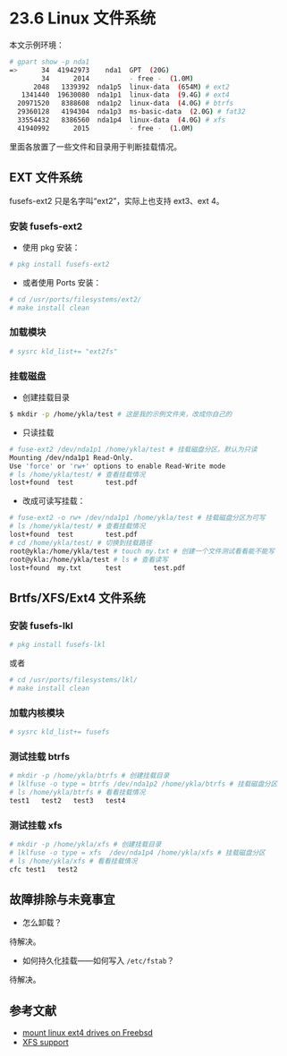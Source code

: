 # 23.6 Linux 文件系统

本文示例环境：

```sh
# gpart show -p nda1
=>      34  41942973    nda1  GPT  (20G)
        34      2014          - free -  (1.0M)
      2048   1339392  nda1p5  linux-data  (654M) # ext2
   1341440  19630080  nda1p1  linux-data  (9.4G) # ext4
  20971520   8388608  nda1p2  linux-data  (4.0G) # btrfs
  29360128   4194304  nda1p3  ms-basic-data  (2.0G) # fat32
  33554432   8386560  nda1p4  linux-data  (4.0G) # xfs
  41940992      2015          - free -  (1.0M)
```

里面各放置了一些文件和目录用于判断挂载情况。

## EXT 文件系统

fusefs-ext2 只是名字叫“ext2”，实际上也支持 ext3、ext 4。

### 安装 fusefs-ext2

- 使用 pkg 安装：

```sh
# pkg install fusefs-ext2
```

- 或者使用 Ports 安装：

```sh
# cd /usr/ports/filesystems/ext2/ 
# make install clean
```

### 加载模块

```sh
# sysrc kld_list+= "ext2fs"
```

### 挂载磁盘

- 创建挂载目录

```sh
$ mkdir -p /home/ykla/test # 这是我的示例文件夹，改成你自己的
```

- 只读挂载
  
```sh
# fuse-ext2 /dev/nda1p1 /home/ykla/test # 挂载磁盘分区。默认为只读
Mounting /dev/nda1p1 Read-Only.
Use 'force' or 'rw+' options to enable Read-Write mode
# ls /home/ykla/test/ # 查看挂载情况
lost+found	test		test.pdf
```

- 改成可读写挂载：

```sh
# fuse-ext2 -o rw+ /dev/nda1p1 /home/ykla/test # 挂载磁盘分区为可写
# ls /home/ykla/test/ # 查看挂载情况
lost+found	test		test.pdf
# cd /home/ykla/test/ # 切换到挂载路径
root@ykla:/home/ykla/test # touch my.txt # 创建一个文件测试看看能不能写
root@ykla:/home/ykla/test # ls # 查看读写 
lost+found	my.txt		test		test.pdf
```

## Brtfs/XFS/Ext4 文件系统

### 安装 fusefs-lkl

```sh
# pkg install fusefs-lkl
```

或者

```sh
# cd /usr/ports/filesystems/lkl/ 
# make install clean
```

### 加载内核模块

```sh
# sysrc kld_list+= fusefs
```

### 测试挂载 btrfs

```sh
# mkdir -p /home/ykla/btrfs # 创建挂载目录
# lklfuse -o type = btrfs /dev/nda1p2 /home/ykla/btrfs # 挂载磁盘分区
# ls /home/ykla/btrfs # 看看挂载情况
test1	test2	test3	test4
```

### 测试挂载 xfs

```sh
# mkdir -p /home/ykla/xfs # 创建挂载目录
# lklfuse -o type = xfs  /dev/nda1p4 /home/ykla/xfs # 挂载磁盘分区
# ls /home/ykla/xfs # 看看挂载情况
cfc	test1	test2
```

## 故障排除与未竟事宜

- 怎么卸载？

待解决。

- 如何持久化挂载——如何写入 `/etc/fstab`？

待解决。


## 参考文献

- [mount linux ext4 drives on Freebsd](https://forums.freebsd.org/threads/mount-linux-ext4-drives-on-freebsd.74414/)
- [XFS support](https://forums.freebsd.org/threads/xfs-support.61449/)
